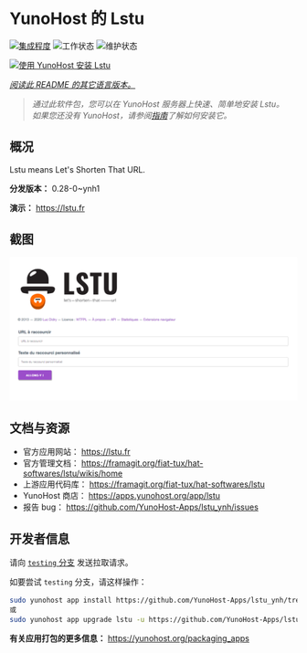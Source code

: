 <!--
注意：此 README 由 <https://github.com/YunoHost/apps/tree/master/tools/readme_generator> 自动生成
请勿手动编辑。
-->

# YunoHost 的 Lstu

[![集成程度](https://dash.yunohost.org/integration/lstu.svg)](https://dash.yunohost.org/appci/app/lstu) ![工作状态](https://ci-apps.yunohost.org/ci/badges/lstu.status.svg) ![维护状态](https://ci-apps.yunohost.org/ci/badges/lstu.maintain.svg)

[![使用 YunoHost 安装 Lstu](https://install-app.yunohost.org/install-with-yunohost.svg)](https://install-app.yunohost.org/?app=lstu)

*[阅读此 README 的其它语言版本。](./ALL_README.md)*

> *通过此软件包，您可以在 YunoHost 服务器上快速、简单地安装 Lstu。*  
> *如果您还没有 YunoHost，请参阅[指南](https://yunohost.org/install)了解如何安装它。*

## 概况

Lstu means Let's Shorten That URL.


**分发版本：** 0.28-0~ynh1

**演示：** <https://lstu.fr>

## 截图

![Lstu 的截图](./doc/screenshots/LSTU_screenshot.png)

## 文档与资源

- 官方应用网站： <https://lstu.fr>
- 官方管理文档： <https://framagit.org/fiat-tux/hat-softwares/lstu/wikis/home>
- 上游应用代码库： <https://framagit.org/fiat-tux/hat-softwares/lstu>
- YunoHost 商店： <https://apps.yunohost.org/app/lstu>
- 报告 bug： <https://github.com/YunoHost-Apps/lstu_ynh/issues>

## 开发者信息

请向 [`testing` 分支](https://github.com/YunoHost-Apps/lstu_ynh/tree/testing) 发送拉取请求。

如要尝试 `testing` 分支，请这样操作：

```bash
sudo yunohost app install https://github.com/YunoHost-Apps/lstu_ynh/tree/testing --debug
或
sudo yunohost app upgrade lstu -u https://github.com/YunoHost-Apps/lstu_ynh/tree/testing --debug
```

**有关应用打包的更多信息：** <https://yunohost.org/packaging_apps>
